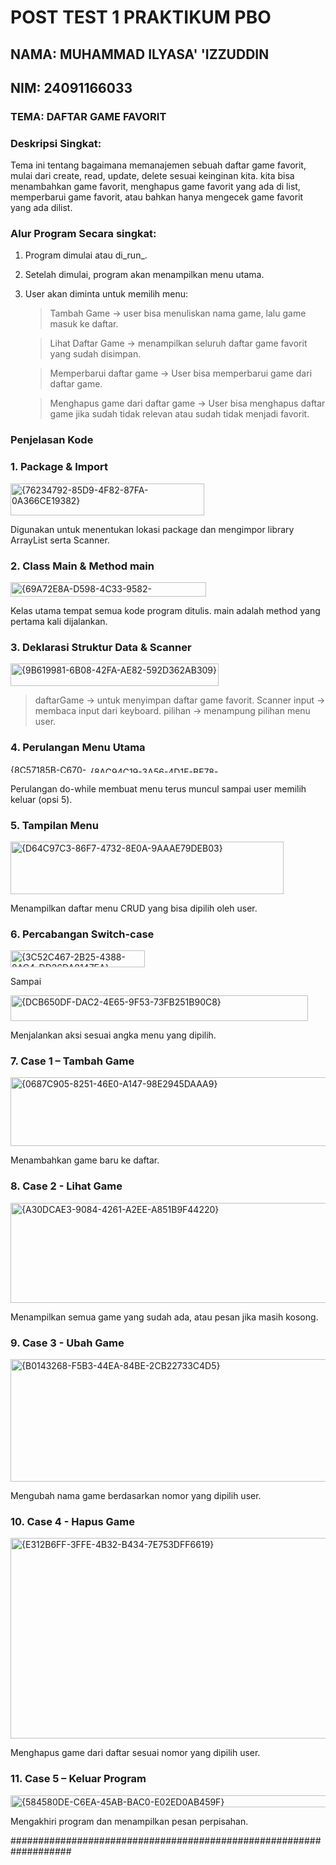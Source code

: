 # POST TEST 1 PRAKTIKUM PBO

## NAMA: MUHAMMAD ILYASA' 'IZZUDDIN
## NIM: 24091166033

### TEMA: DAFTAR GAME FAVORIT


### Deskripsi Singkat:
Tema ini tentang bagaimana memanajemen sebuah daftar game favorit, mulai dari create, read, update, delete sesuai keinginan kita. kita bisa menambahkan game favorit, menghapus game favorit yang ada di list, memperbarui game favorit, atau bahkan hanya mengecek game favorit yang ada dilist.

### Alur Program Secara singkat:
1. Program dimulai atau di_run_.
2. Setelah dimulai, program akan menampilkan menu utama.
3. User akan diminta untuk memilih menu:

    > Tambah Game → user bisa menuliskan nama game, lalu game masuk ke
    daftar.
    
    > Lihat Daftar Game → menampilkan seluruh daftar game favorit yang sudah disimpan.
    
    > Memperbarui daftar game -> User bisa memperbarui game dari daftar game.

    > Menghapus game dari daftar game -> User bisa menghapus daftar game jika sudah tidak relevan atau sudah tidak menjadi favorit.

### Penjelasan Kode

### 1. Package & Import

<img width="310" height="51" alt="{76234792-85D9-4F82-87FA-0A366CE19382}" src="https://github.com/user-attachments/assets/ddcf31a9-900d-48c1-bde7-214ef6a1bedf" />

Digunakan untuk menentukan lokasi package dan mengimpor library ArrayList serta Scanner.


### 2. Class Main & Method main

<img width="313" height="23" alt="{69A72E8A-D598-4C33-9582-F96EC6EA2544}" src="https://github.com/user-attachments/assets/ca4cbc5b-58d1-464e-9477-9e7f6728b576" />

Kelas utama tempat semua kode program ditulis. main adalah method yang pertama kali dijalankan.


### 3. Deklarasi Struktur Data & Scanner

<img width="333" height="36" alt="{9B619981-6B08-42FA-AE82-592D362AB309}" src="https://github.com/user-attachments/assets/68f277d1-e963-4427-a42e-eb194725f770" />

> daftarGame → untuk menyimpan daftar game favorit.
> Scanner input → membaca input dari keyboard.
> pilihan → menampung pilihan menu user.


### 4. Perulangan Menu Utama

<img width="124" height="13" alt="{8C57185B-C670-4C46-BEAB-1FAD0AAD9E5F}" src="https://github.com/user-attachments/assets/e9cf1f37-63a7-4288-95bf-a48a7ad926ab" />
<img width="220" height="10" alt="{8AC94C19-3A56-4D1E-BE78-5A3319C8A7AA}" src="https://github.com/user-attachments/assets/f2dfda6e-4d60-4700-9411-d89d4eca64ff" />

Perulangan do-while membuat menu terus muncul sampai user memilih keluar (opsi 5).

### 5. Tampilan Menu

<img width="437" height="84" alt="{D64C97C3-86F7-4732-8E0A-9AAAE79DEB03}" src="https://github.com/user-attachments/assets/eef10f44-c7bf-4010-8c0c-496a72c17664" />

Menampilkan daftar menu CRUD yang bisa dipilih oleh user.

### 6. Percabangan Switch-case

<img width="215" height="27" alt="{3C52C467-2B25-4388-8AC4-DD26DA8147EA}" src="https://github.com/user-attachments/assets/2f133f8d-0bb8-426a-9e8a-8310a7e416dc" />

Sampai

<img width="476" height="41" alt="{DCB650DF-DAC2-4E65-9F53-73FB251B90C8}" src="https://github.com/user-attachments/assets/79a1d5af-355f-4382-a389-526dc0925021" />

Menjalankan aksi sesuai angka menu yang dipilih.


### 7. Case 1 – Tambah Game

<img width="634" height="110" alt="{0687C905-8251-46E0-A147-98E2945DAAA9}" src="https://github.com/user-attachments/assets/02f92efd-9efb-42eb-99ec-6491c3d2b82f" />

Menambahkan game baru ke daftar.

### 8. Case 2 - Lihat Game

<img width="652" height="160" alt="{A30DCAE3-9084-4261-A2EE-A851B9F44220}" src="https://github.com/user-attachments/assets/f424bcf9-0f82-41e8-8a6e-4754bce6ad09" />

Menampilkan semua game yang sudah ada, atau pesan jika masih kosong.


### 9. Case 3 - Ubah Game

<img width="649" height="196" alt="{B0143268-F5B3-44EA-84BE-2CB22733C4D5}" src="https://github.com/user-attachments/assets/c5beb6d0-f9e5-4adb-8c3e-c6db5d222e96" />

Mengubah nama game berdasarkan nomor yang dipilih user.


### 10. Case 4 - Hapus Game

<img width="654" height="321" alt="{E312B6FF-3FFE-4B32-B434-7E753DFF6619}" src="https://github.com/user-attachments/assets/ce0f821d-d2a5-4972-bb50-8515f8c5ced4" />

Menghapus game dari daftar sesuai nomor yang dipilih user.


### 11. Case 5 – Keluar Program

<img width="641" height="19" alt="{584580DE-C6EA-45AB-BAC0-E02ED0AB459F}" src="https://github.com/user-attachments/assets/48e4f27f-1f0c-455e-8c11-ce0ba2d8778c" />

Mengakhiri program dan menampilkan pesan perpisahan.

###################################################################
